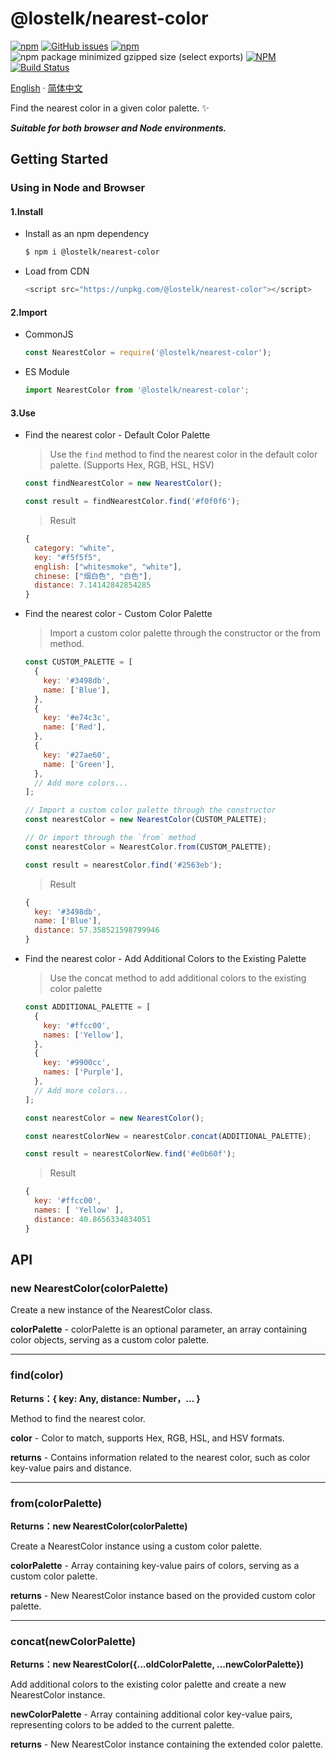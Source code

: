 # @lostelk/nearest-color

[![npm](https://img.shields.io/npm/v/@lostelk/nearest-color?color=blue)](https://www.npmjs.com/package/@lostelk/nearest-color)
[![GitHub issues](https://img.shields.io/github/issues/LostElkByte/nearest-color)](https://github.com/LostElkByte/nearest-color/issues)
[![npm](https://img.shields.io/npm/dt/@lostelk/nearest-color)](https://www.npmjs.com/package/@lostelk/nearest-color)
![npm package minimized gzipped size (select exports)](https://img.shields.io/bundlejs/size/@lostelk/nearest-color)
[![NPM](https://img.shields.io/npm/l/@lostelk/nearest-color)](http://opensource.org/licenses/MIT)
[![Build Status](https://app.travis-ci.com/LostElkByte/nearest-color.svg?branch=main)](https://app.travis-ci.com/LostElkByte/nearest-color)

[English](README.md) · [简体中文](README.ZH.md)
<!-- [English](https://www.npmjs.com/package/@lostelk/nearest-color#@lostelk/nearest-color) · [简体中文](https://github.com/LostElkByte/nearest-color/blob/main/README.ZH.md) -->

Find the nearest color in a given color palette. ✨

**_Suitable for both browser and Node environments._**

## Getting Started

### Using in Node and Browser

#### 1.Install

- Install as an npm dependency

  ```sh
  $ npm i @lostelk/nearest-color
  ```

- Load from CDN

  ```js
  <script src="https://unpkg.com/@lostelk/nearest-color"></script>
  ```

#### 2.Import

- CommonJS

  ```js
  const NearestColor = require('@lostelk/nearest-color');
  ```

- ES Module

  ```js
  import NearestColor from '@lostelk/nearest-color';
  ```

#### 3.Use

- Find the nearest color - Default Color Palette

  > Use the `find` method to find the nearest color in the default color palette. (Supports Hex, RGB, HSL, HSV)

  ```js
  const findNearestColor = new NearestColor();

  const result = findNearestColor.find('#f0f0f6');
  ```

  > Result

  ```js
  {
    category: "white",
    key: "#f5f5f5",
    english: ["whitesmoke", "white"],
    chinese: ["烟白色", "白色"],
    distance: 7.14142842854285
  }
  ```

- Find the nearest color - Custom Color Palette

  > Import a custom color palette through the constructor or the from method.

  ```js
  const CUSTOM_PALETTE = [
    {
      key: '#3498db',
      name: ['Blue'],
    },
    {
      key: '#e74c3c',
      name: ['Red'],
    },
    {
      key: '#27ae60',
      name: ['Green'],
    },
    // Add more colors...
  ];
  ```

  ```js
  // Import a custom color palette through the constructor
  const nearestColor = new NearestColor(CUSTOM_PALETTE);

  // Or import through the `from` method
  const nearestColor = NearestColor.from(CUSTOM_PALETTE);

  const result = nearestColor.find('#2563eb');
  ```

  > Result

  ```js
  {
    key: '#3498db',
    name: ['Blue'],
    distance: 57.358521598799946
  }

  ```

- Find the nearest color - Add Additional Colors to the Existing Palette

  > Use the concat method to add additional colors to the existing color palette

  ```js
  const ADDITIONAL_PALETTE = [
    {
      key: '#ffcc00',
      names: ['Yellow'],
    },
    {
      key: '#9900cc',
      names: ['Purple'],
    },
    // Add more colors...
  ];
  ```

  ```js
  const nearestColor = new NearestColor();

  const nearestColorNew = nearestColor.concat(ADDITIONAL_PALETTE);

  const result = nearestColorNew.find('#e0b60f');
  ```

  > Result

  ```js
  {
    key: '#ffcc00',
    names: [ 'Yellow' ],
    distance: 40.8656334834051
  }
  ```

## API

### new NearestColor(colorPalette)

Create a new instance of the NearestColor class.

**colorPalette** - colorPalette is an optional parameter, an array containing color objects, serving as a custom color palette.

---

### find(color)

**Returns：{ key: Any, distance: Number，... }**

Method to find the nearest color.

**color** - Color to match, supports Hex, RGB, HSL, and HSV formats.

**returns** - Contains information related to the nearest color, such as color key-value pairs and distance.

---

### from(colorPalette)

**Returns：new NearestColor(colorPalette)**

Create a NearestColor instance using a custom color palette.

**colorPalette** - Array containing key-value pairs of colors, serving as a custom color palette.

**returns** - New NearestColor instance based on the provided custom color palette.

---

### concat(newColorPalette)

**Returns：new NearestColor({...oldColorPalette, ...newColorPalette})**

Add additional colors to the existing color palette and create a new NearestColor instance.

**newColorPalette** - Array containing additional color key-value pairs, representing colors to be added to the current palette.

**returns** - New NearestColor instance containing the extended color palette.

